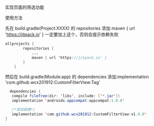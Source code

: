 实现页面的筛选功能   

使用方法  

先在 build.gradle(Project:XXXX) 的 repositories 添加 maven { url 'https://jitpack.io' } 一定要加上这个，否则会提示依赖失败

```java
allprojects {
		repositories {
			...
			maven { url 'https://jitpack.io' }
		}
	}
```


然后在 build.gradle(Module:app) 的 dependencies 添加:implementation 'com.github.wcx201912:CustomFilterView:Tag'

```java
  dependencies {
   compile fileTree(dir: 'libs', include: ['*.jar'])
   implementation 'androidx.appcompat:appcompat:1.0.0'

   /*添加依赖*/
   implementation 'com.github.wcx201912:CustomFilterView:v1.0.0'
}
```

